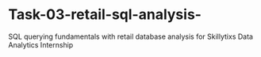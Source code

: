 # Task-03-retail-sql-analysis-
SQL querying fundamentals with retail database analysis for Skillytixs Data Analytics Internship
